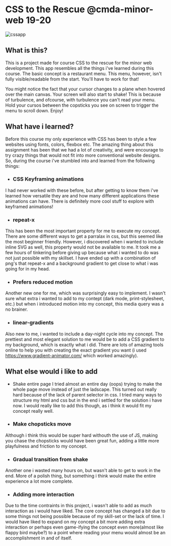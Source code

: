 # CSS to the Rescue @cmda-minor-web 19-20
![cssapp](https://user-images.githubusercontent.com/43436118/75520219-5247e080-5a05-11ea-80be-d754e0f7da3b.PNG)

## What is this?
This is a project made for course CSS to the rescue for the minor web development. This app resembles all the things i've learned during this course. The basic concept is a restaurant menu. This menu, however, isn't fully visible/readable from the start. You'll have to work for that! 

You might notice the fact that your cursor changes to a plane when hovered over the main canvas. Your screen will also start to shake! This is because of turbulence, and ofcourse, with turbulence you can't read your menu. Hold your cursos between the copsticks you see on screen to trigger the menu to scroll down. Enjoy!

## What have i learned?
Before this course my only experience with CSS has been to style a few websites using fonts, colors, flexbox etc. The amazing thing about this assignment has been that we had a lot of creativity, and were encourage to try crazy things that would not fit into more conventional website designs. So, during the course i've stumbled into and learned from the following things:

- ### CSS Keyframing animations
I had never worked with these before, but after getting to know them i've learned how versatile they are and how many different applications these animations can have. There is definitely more cool stuff to explore with keyframed animations!

- ### repeat-x
This has been the most important property for me to execute my concept. There are some different ways to get a parralax in css, but this seemed like the most beginner friendly. However, i discovered when i wanted to include inline SVG as well, this property would not be available to me. It took me a few hours of tinkering before giving up because what i wanted to do was not just possible with my skillset. I have ended up with a combination of png's that repeat-x and a background gradient to get close to what i was going for in my head.

- ### Prefers reduced motion
Another new one for me, which was surprisingly easy to implement. I wasn't sure what extra i wanted to add to my contept (dark mode, print-stylesheet, etc.) but when i introduced motion into my concept, this media query was a no brainer. 

- ### linear-gradients
Also new to me, i wanted to include a day-night cycle into my concept. The prettiest and most elegant solution to me would be to add a CSS gradient to my background, which is exactly what i did. There are lots of amazing tools online to help you with creating the exact gradient you want (i used https://www.gradient-animator.com/ which worked amazingly).

## What else would i like to add
- Shake entire page
I tried almost an entire day (oops) trying to make the whole page move instead of just the ladscape. This turned out really hard because of the lack of parent selector in css. I tried many ways to structure my html and css but in the end i settled for the solution i have now. I would really like to add this though, as i think it would fit my concept really well.

- ### Make chopsticks move
Although i think this would be super hard withouth the use of JS, making you chase the chopsticks would have been great fun, adding a little more playfulness and friction to my concept. 

- ### Gradual transition from shake
Another one i wasted many hours on, but wasn't able to get to work in the end. More of a polish thing, but something i think would make the entire experience a lot more complete.

- ### Adding more interaction
Due to the time contraints in this project, i wasn't able to add as much interaction as i would have liked. The core concept has changed a bit due to some things not being possible because of my skill-set or the lack of time. I would have liked to expand on my concept a bit more adding extra interaction or perhaps even game-ifying the concept even more(almost like flappy bird maybe?) to a point where reading your menu would almost be an accomplishment in and of itself.
